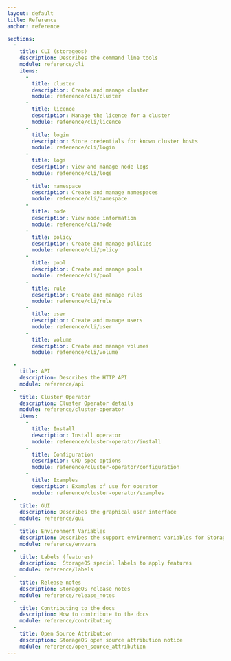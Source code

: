 ```yaml
---
layout: default
title: Reference
anchor: reference

sections:
  -
    title: CLI (storageos)
    description: Describes the command line tools
    module: reference/cli
    items:
      -
        title: cluster
        description: Create and manage cluster
        module: reference/cli/cluster
      -
        title: licence
        description: Manage the licence for a cluster
        module: reference/cli/licence
      -
        title: login
        description: Store credentials for known cluster hosts
        module: reference/cli/login
      -
        title: logs
        description: View and manage node logs
        module: reference/cli/logs
      -
        title: namespace
        description: Create and manage namespaces
        module: reference/cli/namespace
      -
        title: node
        description: View node information
        module: reference/cli/node
      -
        title: policy
        description: Create and manage policies
        module: reference/cli/policy
      -
        title: pool
        description: Create and manage pools
        module: reference/cli/pool
      -
        title: rule
        description: Create and manage rules
        module: reference/cli/rule
      -
        title: user
        description: Create and manage users
        module: reference/cli/user
      -
        title: volume
        description: Create and manage volumes
        module: reference/cli/volume

  -
    title: API
    description: Describes the HTTP API
    module: reference/api
  -
    title: Cluster Operator
    description: Cluster Operator details
    module: reference/cluster-operator
    items:
      -
        title: Install
        description: Install operator
        module: reference/cluster-operator/install
      -
        title: Configuration
        description: CRD spec options
        module: reference/cluster-operator/configuration
      -
        title: Examples
        description: Examples of use for operator
        module: reference/cluster-operator/examples
  -
    title: GUI
    description: Describes the graphical user interface
    module: reference/gui
  -
    title: Environment Variables
    description: Describes the support environment variables for StorageOS
    module: reference/envvars
  -
    title: Labels (features)
    description:  StorageOS special labels to apply features
    module: reference/labels
  -
    title: Release notes
    description: StorageOS release notes
    module: reference/release_notes
  -
    title: Contributing to the docs
    description: How to contribute to the docs
    module: reference/contributing
  -
    title: Open Source Attribution
    description: StorageOS open source attribution notice
    module: reference/open_source_attribution
---
```

